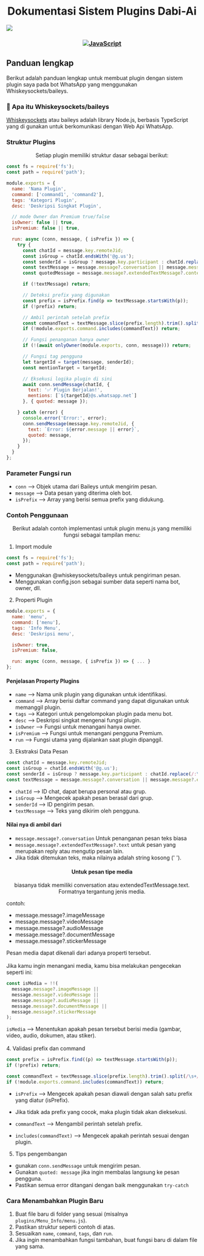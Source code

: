 # <div align='center'>Dokumentasi Sistem Plugins Dabi-Ai</div>

<a><img src='https://i.imgur.com/LyHic3i.gif'/></a>

<h3>
 <p align="center">
  <a href="https://id.m.wikipedia.org/wiki/JavaScript">
   <img src="https://img.shields.io/badge/JavaScript-0?style=for-the-badge&logo=javascript&logoColor=F7DF1E&logoSize=3&color=323330" alt="JavaScript" />
  </a>
 </p>
</h3>

## Panduan lengkap

<p align="left">
Berikut adalah panduan lengkap untuk membuat plugin dengan sistem plugin saya pada bot WhatsApp yang menggunakan Whiskeysockets/baileys.
</p>

### 🔎  Apa itu Whiskeysockets/baileys
 [Whiskeysockets](https://guide.whiskeysockets.io) atau baileys adalah library Node.js, berbasis TypeScript yang di gunakan untuk berkomunikasi dengan Web Api WhatsApp.


### Struktur Plugins
<p align="center">
Setiap plugin memiliki struktur dasar sebagai berikut:
</p>

```js
const fs = require('fs');
const path = require('path');

module.exports = {
  name: 'Nama Plugin',
  command: ['command1', 'command2'],
  tags: 'Kategori Plugin',
  desc: 'Deskripsi Singkat Plugin',

  // mode Owner dan Premium true/false
  isOwner: false || true,
  isPremium: false || true,

  run: async (conn, message, { isPrefix }) => {
    try {
      const chatId = message.key.remoteJid;
      const isGroup = chatId.endsWith('@g.us');
      const senderId = isGroup ? message.key.participant : chatId.replace(/:\d+@/, '@');
      const textMessage = message.message?.conversation || message.message?.extendedTextMessage?.text || '';
      const quotedMessage = message.message?.extendedTextMessage?.contextInfo?.quotedMessage;

      if (!textMessage) return;

      // Deteksi prefix yang digunakan
      const prefix = isPrefix.find(p => textMessage.startsWith(p));
      if (!prefix) return;

      // Ambil perintah setelah prefix
      const commandText = textMessage.slice(prefix.length).trim().split(/\s+/)[0].toLowerCase();
      if (!module.exports.command.includes(commandText)) return;

      // Fungsi penanganan hanya owner 
      if (!(await onlyOwner(module.exports, conn, message))) return;

      // Fungsi tag pengguna 
      let targetId = target(message, senderId);
      const mentionTarget = targetId;

      // Eksekusi logika plugin di sini
      await conn.sendMessage(chatId, {
        text: '✅ Plugin Berjalan!',
        mentions: [`${targetId}@s.whatsapp.net`]
      }, { quoted: message });

    } catch (error) {
      console.error('Error:', error);
      conn.sendMessage(message.key.remoteJid, {
        text: `Error: ${error.message || error}`,
        quoted: message,
      });
    }
  }
};
```

### Parameter Fungsi run
- ```conn```  -->  Objek utama dari Baileys untuk mengirim pesan.
- ```message```  -->  Data pesan yang diterima oleh bot.
- ```isPrefix```  -->  Array yang berisi semua prefix yang didukung.


### Contoh Penggunaan
<p align="center">
Berikut adalah contoh implementasi untuk plugin menu.js yang memiliki fungsi sebagai tampilan menu:
</p>


1. Import module
```js
const fs = require('fs');
const path = require('path');
```
- Menggunakan @whiskeysockets/baileys untuk pengiriman pesan.
- Menggunakan config.json sebagai sumber data seperti nama bot, owner, dll.

2. Properti Plugin
```js
module.exports = {
  name: 'menu',
  command: ['menu'],
  tags: 'Info Menu',
  desc: 'Deskripsi menu',

  isOwner: true,
  isPremium: false,

  run: async (conn, message, { isPrefix }) => { ... }
};
```

#### Penjelasan Property Plugins
- ```name```  -->  Nama unik plugin yang digunakan untuk identifikasi.
- ```command```  -->  Array berisi daftar command yang dapat digunakan untuk memanggil plugin.
- ```tags```  -->  Kategori untuk pengelompokan plugin pada menu bot.
- ```desc```  -->  Deskripsi singkat mengenai fungsi plugin.
- ```isOwner```  -->  Fungsi untuk menangani hanya owner.
- ```isPremium```  -->  Fungsi untuk menangani pengguna Premium.
- ```run```  -->  Fungsi utama yang dijalankan saat plugin dipanggil.

3. Ekstraksi Data Pesan
```js
const chatId = message.key.remoteJid;
const isGroup = chatId.endsWith('@g.us');
const senderId = isGroup ? message.key.participant : chatId.replace(/:\d+@/, '@');
const textMessage = message.message?.conversation || message.message?.extendedTextMessage?.text || '';
```

- ```chatId```  -->  ID chat, dapat berupa personal atau grup.
- ```isGroup```  -->  Mengecek apakah pesan berasal dari grup.
- ```senderId```  -->  ID pengirim pesan.
- ```textMessage```  -->  Teks yang dikirim oleh pengguna.

<h4>
 <p align="left">
 Nilai nya di ambil dari
 </p>
</h4>

- ```message.message?.conversation``` Untuk penanganan pesan teks biasa
- ```message.message?.extendedTextMessage?.text``` untuk pesan yang merupakan reply atau mengutip pesan lain.
- Jika tidak ditemukan teks, maka nilainya adalah string kosong (' ').

<h4>
 <p align="center">
 Untuk pesan tipe media
 </p>
</h4>

<p align="center">
 biasanya tidak memiliki conversation atau extendedTextMessage.text. Formatnya tergantung jenis media.
</p>

contoh:

- message.message?.imageMessage
- message.message?.videoMessage
- message.message?.audioMessage
- message.message?.documentMessage
- message.message?.stickerMessage

Pesan media dapat dikenali dari adanya properti tersebut. <br> <br>
Jika kamu ingin menangani media, kamu bisa melakukan pengecekan seperti ini:

```js
const isMedia = !!(
  message.message?.imageMessage ||
  message.message?.videoMessage ||
  message.message?.audioMessage ||
  message.message?.documentMessage ||
  message.message?.stickerMessage
);
```

```isMedia```  -->  Menentukan apakah pesan tersebut berisi media (gambar, video, audio, dokumen, atau stiker).<br> <br>
4. Validasi prefix dan command
```js
const prefix = isPrefix.find((p) => textMessage.startsWith(p));
if (!prefix) return;
```

```js
const commandText = textMessage.slice(prefix.length).trim().split(/\s+/)[0].toLowerCase();
if (!module.exports.command.includes(commandText)) return;

```
- ```isPrefix```  -->  Mengecek apakah pesan diawali dengan salah satu prefix yang diatur (isPrefix).
- Jika tidak ada prefix yang cocok, maka plugin tidak akan dieksekusi.

- ```commandText```  -->  Mengambil perintah setelah prefix.
- ```includes(commandText)```  -->  Mengecek apakah perintah sesuai dengan plugin.

5. Tips pengembangan
- gunakan ```conn.sendMessage``` untuk mengirim pesan.
- Gunakan ```quoted: message``` jika ingin membalas langsung ke pesan pengguna.
- Pastikan semua error ditangani dengan baik menggunakan ```try-catch```

### Cara Menambahkan Plugin Baru
1. Buat file baru di folder yang sesuai (misalnya `plugins/Menu_Info/menu.js`).
2. Pastikan struktur seperti contoh di atas.
3. Sesuaikan `name`, `command`, `tags`, dan `run`.
4. Jika ingin menambahkan fungsi tambahan, buat fungsi baru di dalam file yang sama.
